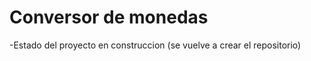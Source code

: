 <h1>Conversor de monedas</h1>

-Estado del proyecto en construccion (se vuelve a crear el repositorio)
